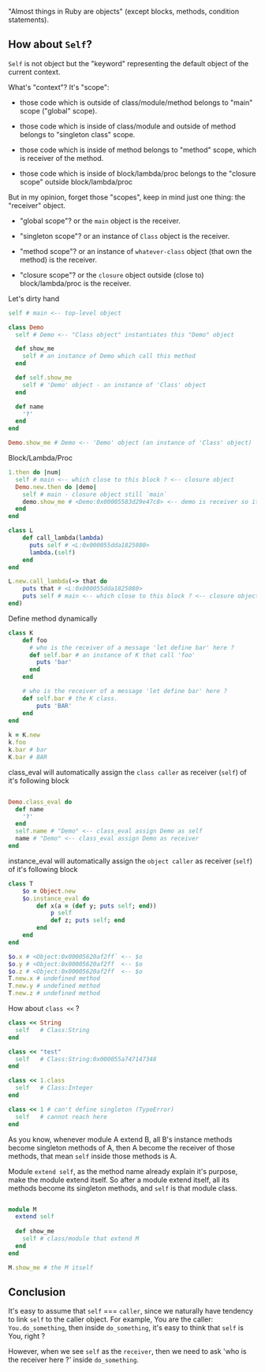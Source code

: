 "Almost things in Ruby are objects" (except blocks, methods, condition statements).

## How about `Self`?

`Self` is not object but the "keyword" representing the default object of the current context. 

What's "context"? It's "scope":

- those code which is outside of class/module/method belongs to "main" scope ("global" scope).

- those code which is inside of class/module and outside of method belongs to "singleton class" scope.

- those code which is inside of method belongs to "method" scope, which is receiver of the method.

- those code which is inside of block/lambda/proc belongs to the "closure scope" outside block/lambda/proc 

But in my opinion, forget those "scopes", keep in mind just one thing: the "receiver" object.

- "global scope"? or the `main` object is the receiver.

- "singleton scope"? or an instance of `Class` object is the receiver.

- "method scope"? or an instance of `whatever-class` object (that own the method) is the receiver.

- "closure scope"? or the `closure` object outside (close to) block/lambda/proc is the receiver.

Let's dirty hand 

```ruby
self # main <-- top-level object

class Demo
  self # Demo <-- "Class object" instantiates this "Demo" object

  def show_me
    self # an instance of Demo which call this method
  end

  def self.show_me
    self # 'Demo' object - an instance of 'Class' object
  end

  def name
    '?'
  end
end

Demo.show_me # Demo <-- 'Demo' object (an instance of 'Class' object)
```

Block/Lambda/Proc

```ruby
1.then do |num|
  self # main <-- which close to this block ? <-- closure object 
  Demo.new.then do |demo|
    self # main - closure object still `main`
    demo.show_me # <Demo:0x00005583d29e47c8> <-- demo is receiver so it's 'self' inside 'test' 
  end
end

class L
    def call_lambda(lambda)
      puts self # <L:0x000055dda1825080>
      lambda.(self)
    end
end

L.new.call_lambda(-> that do
    puts that # <L:0x000055dda1825080>
    puts self # main <-- which close to this block ? <-- closure object
end)
```

Define method dynamically

```ruby
class K
    def foo
      # who is the receiver of a message 'let define bar' here ? 
      def self.bar # an instance of K that call 'foo'
        puts 'bar'
      end
    end

    # who is the receiver of a message 'let define bar' here ?
    def self.bar # the K class.
        puts 'BAR'
    end
end
  
k = K.new
k.foo
k.bar # bar
K.bar # BAR
```

class_eval will automatically assign the `class caller` as receiver (`self`) of it's following block

```ruby

Demo.class_eval do
  def name
    '?'
  end
  self.name # "Demo" <-- class_eval assign Demo as self
  name # "Demo" <-- class_eval assign Demo as receiver
end
```

instance_eval will automatically assign the `object caller` as receiver (`self`) of it's following block

```ruby
class T
    $o = Object.new
    $o.instance_eval do
        def x(a = (def y; puts self; end))
            p self
            def z; puts self; end
        end
    end
end

$o.x # <Object:0x00005620af2ff` <-- $o
$o.y # <Object:0x00005620af2ff  <-- $o
$o.z # <Object:0x00005620af2ff  <-- $o
T.new.x # undefined method
T.new.y # undefined method
T.new.z # undefined method
```

How about `class <<` ?

```ruby
class << String
  self   # Class:String
end

class << "test"
  self   # Class:String:0x000055a747147348
end

class << 1.class
  self   # Class:Integer
end

class << 1 # can't define singleton (TypeError)
  self   # cannot reach here
end
```

As you know, whenever module A extend B, all B's instance methods become singleton methods of A, then A become the receiver of those methods, that mean `self` inside those methods is A.

Module `extend self`, as the method name already explain it's purpose, make the module extend itself.
So after a module extend itself, all its methods become its singleton methods, and `self` is that module class.

```ruby

module M
  extend self
  
  def show_me
    self # class/module that extend M
  end
end

M.show_me # the M itself
```

## Conclusion

It's easy to assume that `self` === `caller`, since we naturally have tendency to link `self` to the caller object. For example, You are the caller: `You.do_something`,
then inside `do_something`, it's easy to think that `self` is You, right ?

However, when we see `self` as the `receiver`, then we need to ask 'who is the receiver here ?' inside `do_something`.